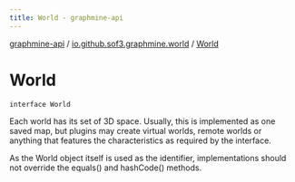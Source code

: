 ```yaml
---
title: World - graphmine-api
---
```


[graphmine-api](../index.html) / [io.github.sof3.graphmine.world](index.html) / [World](./-world.html)

# World

`interface World`

Each world has its set of 3D space. Usually, this is implemented as one saved map, but plugins may create virtual
worlds, remote worlds or anything that features the characteristics as required by the interface.

As the World object itself is used as the identifier, implementations should not override the equals() and hashCode()
methods.

